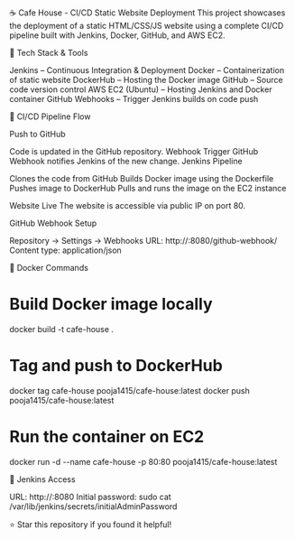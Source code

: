 ☕ Cafe House - CI/CD Static Website Deployment
This project showcases the deployment of a static HTML/CSS/JS website using a complete CI/CD pipeline built with Jenkins, Docker, GitHub, and AWS EC2.


🧰 Tech Stack & Tools

Jenkins – Continuous Integration & Deployment
Docker – Containerization of static website
DockerHub – Hosting the Docker image
GitHub – Source code version control
AWS EC2 (Ubuntu) – Hosting Jenkins and Docker container
GitHub Webhooks – Trigger Jenkins builds on code push


🔄 CI/CD Pipeline Flow

Push to GitHub

Code is updated in the GitHub repository.
Webhook Trigger
GitHub Webhook notifies Jenkins of the new change.
Jenkins Pipeline

Clones the code from GitHub
Builds Docker image using the Dockerfile
Pushes image to DockerHub
Pulls and runs the image on the EC2 instance


Website Live
The website is accessible via public IP on port 80.

GitHub Webhook Setup

Repository → Settings → Webhooks
URL: http://<ec2-ip>:8080/github-webhook/
Content type: application/json

🐳 Docker Commands

# Build Docker image locally
docker build -t cafe-house .

# Tag and push to DockerHub
docker tag cafe-house pooja1415/cafe-house:latest
docker push pooja1415/cafe-house:latest

# Run the container on EC2
docker run -d --name cafe-house -p 80:80 pooja1415/cafe-house:latest

🔧 Jenkins Access

URL: http://<ec2-ip>:8080
Initial password: sudo cat /var/lib/jenkins/secrets/initialAdminPassword


⭐ Star this repository if you found it helpful!
